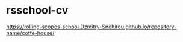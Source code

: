 # rsschool-cv
https://rolling-scopes-school.Dzmitry-Snehirou.github.io/repository-name/coffe-house/

